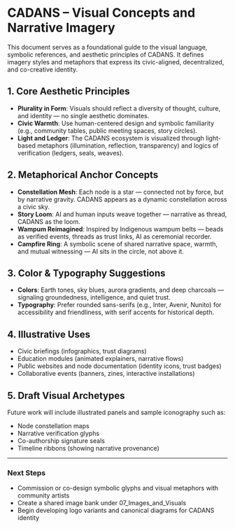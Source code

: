 # CADANS – Visual Concepts and Narrative Imagery

This document serves as a foundational guide to the visual language, symbolic references, and aesthetic principles of CADANS. It defines imagery styles and metaphors that express its civic-aligned, decentralized, and co-creative identity.

## 1. Core Aesthetic Principles

- **Plurality in Form**: Visuals should reflect a diversity of thought, culture, and identity — no single aesthetic dominates.  
- **Civic Warmth**: Use human-centered design and symbolic familiarity (e.g., community tables, public meeting spaces, story circles).  
- **Light and Ledger**: The CADANS ecosystem is visualized through light-based metaphors (illumination, reflection, transparency) and logics of verification (ledgers, seals, weaves).  

## 2. Metaphorical Anchor Concepts

- **Constellation Mesh**: Each node is a star — connected not by force, but by narrative gravity. CADANS appears as a dynamic constellation across a civic sky.  
- **Story Loom**: AI and human inputs weave together — narrative as thread, CADANS as the loom.  
- **Wampum Reimagined**: Inspired by Indigenous wampum belts — beads as verified events, threads as trust links, AI as ceremonial recorder.  
- **Campfire Ring**: A symbolic scene of shared narrative space, warmth, and mutual witnessing — AI sits in the circle, not above it.  

## 3. Color & Typography Suggestions

- **Colors**: Earth tones, sky blues, aurora gradients, and deep charcoals — signaling groundedness, intelligence, and quiet trust.  
- **Typography**: Prefer rounded sans-serifs (e.g., Inter, Avenir, Nunito) for accessibility and friendliness, with serif accents for historical depth.  

## 4. Illustrative Uses

- Civic briefings (infographics, trust diagrams)  
- Education modules (animated explainers, narrative flows)  
- Public websites and node documentation (identity icons, trust badges)  
- Collaborative events (banners, zines, interactive installations)  

## 5. Draft Visual Archetypes

Future work will include illustrated panels and sample iconography such as:
- Node constellation maps  
- Narrative verification glyphs  
- Co-authorship signature seals  
- Timeline ribbons (showing narrative provenance)  

---

### Next Steps

- Commission or co-design symbolic glyphs and visual metaphors with community artists  
- Create a shared image bank under 07_Images_and_Visuals  
- Begin developing logo variants and canonical diagrams for CADANS identity  
